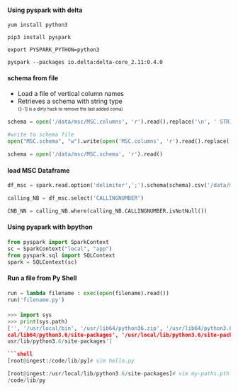 #### Using pyspark with delta



```shell
yum install python3

pip3 install pyspark

export PYSPARK_PYTHON=python3

pyspark --packages io.delta:delta-core_2.11:0.4.0
```

#### schema from file
- Load a file of vertical column names 
- Retrieves a schema with string type<br>
<sub><sup>([:-1] is a dirty hack to remove the last added coma)</sub></sup>

```python
schema = open('/data/msc/MSC.columns', 'r').read().replace('\n', ' STRING,')[:-1]

#write to schema file
open("MSC.schema", "w").write(open('MSC.columns', 'r').read().replace('\n', ' String,')[:-1])

schema = open('/data/msc/MSC.schema', 'r').read()
```
#### load MSC Dataframe

```python
df_msc = spark.read.option('delimiter',';').schema(schema).csv('/data/msc/HUA_DWH-081019-200000.csv')

calling_NB = df_msc.select('CALLINGNUMBER')

CNB_NN = calling_NB.where(calling_NB.CALLINGNUMBER.isNotNull())
```

#### Using pyspark with bpython

```python
from pyspark import SparkContext
sc = SparkContext("local", "app")
from pyspark.sql import SQLContext
spark = SQLContext(sc)
```

#### Run a file from Py Shell

```python
run = lambda filename : exec(open(filename).read())
run('filename.py')
```

#### 

```python
>>> import sys
>>> print(sys.path)
['', '/usr/local/bin', '/usr/lib64/python36.zip', '/usr/lib64/python3.6', '/usr/lib64/python3.6/lib-dynload', '/usr/lo
cal/lib64/python3.6/site-packages', '/usr/local/lib/python3.6/site-packages', '/usr/lib64/python3.6/site-packages', '/
usr/lib/python3.6/site-packages']

```shell
[root@ingest:/code/lib/py]# vim hello.py

[root@ingest:/usr/local/lib/python3.6/site-packages]# vim my-paths.pth
/code/lib/py
```

```

